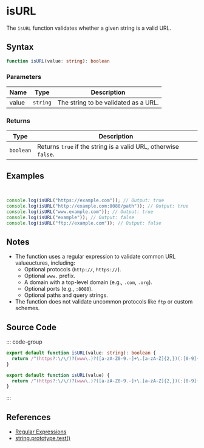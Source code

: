 # isURL

The `isURL` function validates whether a given string is a valid URL.

## Syntax

```typescript
function isURL(value: string): boolean
```

### Parameters

| Name | Type     | Description                           |
|------|----------|---------------------------------------|
| value  | `string` | The string to be validated as a URL.  |

### Returns

| Type      | Description                                     |
|-----------|-------------------------------------------------|
| `boolean` | Returns `true` if the string is a valid URL, otherwise `false`. |

## Examples

```typescript


console.log(isURL("https://example.com")); // Output: true
console.log(isURL("http://example.com:8080/path")); // Output: true
console.log(isURL("www.example.com")); // Output: true
console.log(isURL("example")); // Output: false
console.log(isURL("ftp://example.com")); // Output: false
```

## Notes

- The function uses a regular expression to validate common URL valueuctures, including:
  - Optional protocols (`http://`, `https://`).
  - Optional `www.` prefix.
  - A domain with a top-level domain (e.g., `.com`, `.org`).
  - Optional ports (e.g., `:8080`).
  - Optional paths and query strings.
- The function does not validate uncommon protocols like `ftp` or custom schemes.

## Source Code

::: code-group
```typescript
export default function isURL(value: string): boolean { 
  return /^(https?:\/\/)?(www\.)?([a-zA-Z0-9.-]+\.[a-zA-Z]{2,})(:[0-9]{1,5})?(\/[a-zA-Z0-9._~:/?#[\]@!$&'()*+,;=-]*)?$/.test(value);
}
```

```javascript
export default function isURL(value) { 
  return /^(https?:\/\/)?(www\.)?([a-zA-Z0-9.-]+\.[a-zA-Z]{2,})(:[0-9]{1,5})?(\/[a-zA-Z0-9._~:/?#[\]@!$&'()*+,;=-]*)?$/.test(value);
}
```
::: 

## References

- [Regular Expressions](https://developer.mozilla.org/en-US/docs/Web/JavaScript/Guide/Regular_Expressions)
- [string.prototype.test()](https://developer.mozilla.org/en-US/docs/Web/JavaScript/Reference/Global_Objects/RegExp/test)